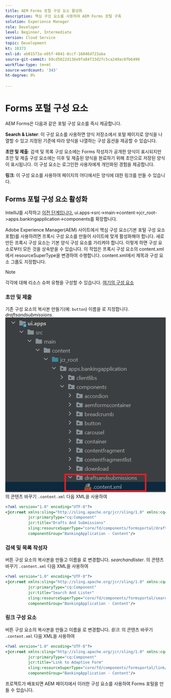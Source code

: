 ```yaml
---
title: AEM Forms 포털 구성 요소 활성화
description: 핵심 구성 요소를 사용하여 AEM Forms 포털 구축
solution: Experience Manager
role: Developer
level: Beginner, Intermediate
version: Cloud Service
topic: Development
kt: 10373
exl-id: ab01573a-e95f-4041-8ccf-16046d723aba
source-git-commit: 69cd5022d136e9fa84f33d2fc5ca249ac0fb6490
workflow-type: tm+mt
source-wordcount: '343'
ht-degree: 0%

---
```


# Forms 포털 구성 요소

AEM Forms은 다음과 같은 포털 구성 요소를 즉시 제공합니다.

**Search &amp; Lister**: 이 구성 요소를 사용하면 양식 저장소에서 포털 페이지로 양식을 나열할 수 있고 지정된 기준에 따라 양식을 나열하는 구성 옵션을 제공할 수 있습니다.

**초안 및 제출**: 검색 및 목록 구성 요소에는 Forms 작성자가 공개한 양식이 표시되지만 초안 및 제출 구성 요소에는 이후 및 제출된 양식을 완료하기 위해 초안으로 저장된 양식이 표시됩니다. 이 구성 요소는 로그인한 사용자에게 개인화된 경험을 제공합니다.

**링크**: 이 구성 요소를 사용하여 페이지의 어디에서든 양식에 대한 링크를 만들 수 있습니다.

## Forms 포털 구성 요소 활성화

IntelliJ를 시작하고 [이전 단계입니다.](./getting-started.md) ui.apps->src->main->content->jcr_root->apps.bankingapplication->components를 확장합니다.

Adobe Experience Manager(AEM) 사이트에서 핵심 구성 요소(기본 포털 구성 요소 포함)를 사용하려면 프록시 구성 요소를 만들어 사이트에 맞게 활성화해야 합니다.
새로 만든 프록시 구성 요소는 기본 양식 구성 요소를 가리켜야 합니다. 이렇게 하면 구성 요소로부터 모든 것을 상속받을 수 있습니다. 이 작업은 프록시 구성 요소의 content.xml에서 resourceSuperType을 변경하여 수행합니다. content.xml에서 제목과 구성 요소 그룹도 지정합니다.
>[!NOTE]
>
> 각각에 대해 리소스 슈퍼 유형을 구성할 수 있습니다. [여기의 구성 요소](https://github.com/adobe/aem-core-forms-components/tree/master/ui.apps/src/main/content/jcr_root/apps/core/fd/components/formsportal)


### 초안 및 제출

기존 구성 요소의 복사본 만들기(예: `button`) 이름을 로 지정합니다. _draftsandsubmissions_.
![draftsandsubmissions](assets/forms-portal-components2.png)
의 콘텐츠 바꾸기 `.content.xml` 다음 XML을 사용하여

```xml
<?xml version="1.0" encoding="UTF-8"?>
<jcr:root xmlns:sling="http://sling.apache.org/jcr/sling/1.0" xmlns:cq="http://www.day.com/jcr/cq/1.0" xmlns:jcr="http://www.jcp.org/jcr/1.0"
          jcr:primaryType="cq:Component"
          jcr:title="Drafts And Submissions"
          sling:resourceSuperType="core/fd/components/formsportal/draftsandsubmissions/v1/draftsandsubmissions"
          componentGroup="BankingApplication - Content"/>
```

### 검색 및 목록 작성자

버튼 구성 요소의 복사본을 만들고 이름을 로 변경합니다. _searchandlister_.
의 콘텐츠 바꾸기 `.content.xml` 다음 XML을 사용하여


```xml
<?xml version="1.0" encoding="UTF-8"?>
<jcr:root xmlns:sling="http://sling.apache.org/jcr/sling/1.0" xmlns:cq="http://www.day.com/jcr/cq/1.0" xmlns:jcr="http://www.jcp.org/jcr/1.0"
          jcr:primaryType="cq:Component"
          jcr:title="Search And Lister"
          sling:resourceSuperType="core/fd/components/formsportal/searchlister/v1/searchlister"
          componentGroup="BankingApplication - Content"/>
```

### 링크 구성 요소

버튼 구성 요소의 복사본을 만들고 이름을 로 변경합니다. _링크_.
의 콘텐츠 바꾸기 `.content.xml` 다음 XML을 사용하여


```xml
<?xml version="1.0" encoding="UTF-8"?>
<jcr:root xmlns:sling="http://sling.apache.org/jcr/sling/1.0" xmlns:cq="http://www.day.com/jcr/cq/1.0" xmlns:jcr="http://www.jcp.org/jcr/1.0"
          jcr:primaryType="cq:Component"
          jcr:title="Link to Adaptive Form"
          sling:resourceSuperType="core/fd/components/formsportal/link/v2/link"
          componentGroup="BankingApplication - Content"/>
```

프로젝트가 배포되면 AEM 페이지에서 이러한 구성 요소를 사용하여 Forms 포털을 만들 수 있습니다.
